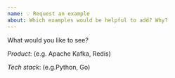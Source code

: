 ```yaml
---
name: 💡 Request an example
about: Which examples would be helpful to add? Why?
---
```


What would you like to see?

*Product*: (e.g. Apache Kafka, Redis)

*Tech stack*: (e.g.Python, Go)
